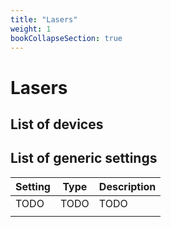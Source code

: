 ```yaml
---
title: "Lasers"
weight: 1
bookCollapseSection: true
---
```


# Lasers

## List of devices



## List of generic settings

| Setting | Type | Description |
| ------- | ---- | ----------- |
| TODO    | TODO | TODO        |
|         |      |             |


